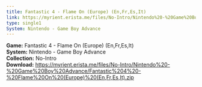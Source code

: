```yaml
---
title: Fantastic 4 - Flame On (Europe) (En,Fr,Es,It)
link: https://myrient.erista.me/files/No-Intro/Nintendo%20-%20Game%20Boy%20Advance/Fantastic%204%20-%20Flame%20On%20(Europe)%20(En,Fr,Es,It).zip
type: single1
System: Nintendo - Game Boy Advance
---
```

<b>Game:</b> Fantastic 4 - Flame On (Europe) (En,Fr,Es,It)<br>
<b>System:</b> Nintendo - Game Boy Advance<br>
<b>Collection:</b> No-Intro<br>
<b>Download:</b> https://myrient.erista.me/files/No-Intro/Nintendo%20-%20Game%20Boy%20Advance/Fantastic%204%20-%20Flame%20On%20(Europe)%20(En,Fr,Es,It).zip